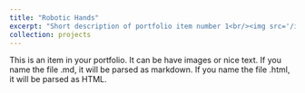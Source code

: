 ```yaml
---
title: "Robotic Hands"
excerpt: "Short description of portfolio item number 1<br/><img src='/images/RoboticHand.png'>"
collection: projects
---
```


This is an item in your portfolio. It can be have images or nice text. If you name the file .md, it will be parsed as markdown. If you name the file .html, it will be parsed as HTML. 
